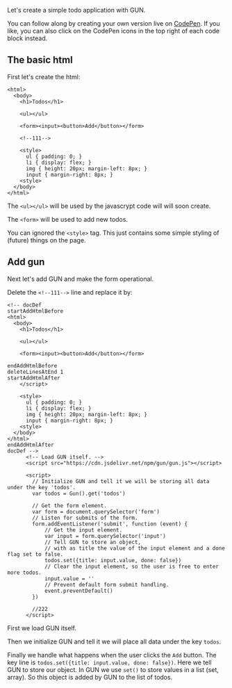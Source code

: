 Let's create a simple todo application with GUN.

You can follow along by creating your own version live on [CodePen](https://codepen.io/pen/). If you like, you can also click on the CodePen icons in the top right of each code block instead.

## The basic html

First let's create the html:

```html#showCodePen
<html>
  <body>
    <h1>Todos</h1>

    <ul></ul>
    
    <form><input><button>Add</button></form>

    <!--111-->
    
    <style>
      ul { padding: 0; }
      li { display: flex; }
      img { height: 20px; margin-left: 8px; }
      input { margin-right: 8px; }
    <style>
  </body>
</html>
```

The `<ul></ul>` will be used by the javascrypt code will will soon create.

The `<form>` will be used to add new todos.

You can ignored the `<style>` tag. This just contains some simple styling of (future) things on the page.

## Add gun

Next let's add GUN and make the form operational.

Delete the `<!--111-->` line and replace it by:

```html#showCodePen
<!-- docDef
startAddHtmlBefore
<html>
  <body>
    <h1>Todos</h1>

    <ul></ul>
    
    <form><input><button>Add</button></form>

endAddHtmlBefore
deleteLinesAtEnd 1
startAddHtmlAfter
    </script>
    
    <style>
      ul { padding: 0; }
      li { display: flex; }
      img { height: 20px; margin-left: 8px; }
      input { margin-right: 8px; }
    <style>
  </body>
</html>
endAddHtmlAfter
docDef -->
      <!-- Load GUN itself. -->
      <script src="https://cdn.jsdelivr.net/npm/gun/gun.js"></script>

      <script>
        // Initialize GUN and tell it we will be storing all data under the key 'todos'.
        var todos = Gun().get('todos')
        
        // Get the form element.
        var form = document.querySelector('form')
        // Listen for submits of the form.
        form.addEventListener('submit', function (event) {
            // Get the input element.
            var input = form.querySelector('input')
            // Tell GUN to store an object,
            // with as title the value of the input element and a done flag set to false.
            todos.set({title: input.value, done: false})
            // Clear the input element, so the user is free to enter more todos.
            input.value = ''
            // Prevent default form submit handling.
            event.preventDefault()
        })

        //222
      </script>
```

First we load GUN itself.

Then we initialize GUN and tell it we will place all data under the key `todos`.

Finally we handle what happens when the user clicks the `Add` button. The key line is `todos.set({title: input.value, done: false})`. Here we tell GUN to store our object. In GUN we use `set()` to store values in a list (set, array). So this object is added by GUN to the list of todos.

